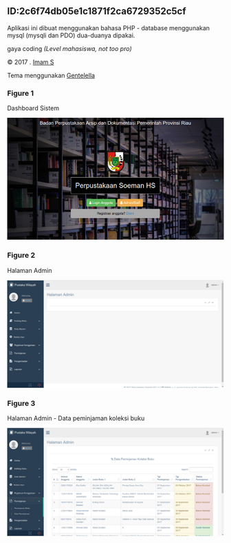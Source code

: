## ID:2c6f74db05e1c1871f2ca6729352c5cf

Aplikasi ini dibuat menggunakan bahasa PHP - database menggunakan mysql (mysqli dan PDO) dua-duanya dipakai.

gaya coding <em>(Level mahasiswa, not too pro)</em>

© 2017 . [Imam S](https://immsswd.github.io)

Tema menggunakan [Gentelella](https://github.com/puikinsh/gentelella)

### Figure 1
Dashboard Sistem


![fig1](/admin/public/images/ta3.png)


### Figure 2
Halaman Admin


![fig2](/admin/public/images/ta1.png)


### Figure 3
Halaman Admin - Data peminjaman koleksi buku


![fig3](/admin/public/images/ta2.png)